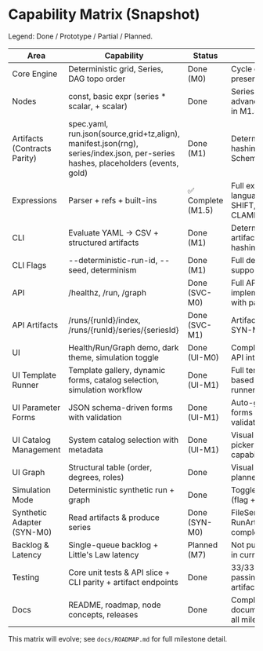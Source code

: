 # Capability Matrix (Snapshot)

Legend: Done / Prototype / Partial / Planned.

| Area | Capability | Status | Notes |
|------|------------|--------|-------|
| Core Engine | Deterministic grid, Series<T>, DAG topo order | Done (M0) | Cycle detection present |
| Nodes | const, basic expr (series * scalar, + scalar) | Done | Series-series & advanced built-ins in M1.5 |
| Artifacts (Contracts Parity) | spec.yaml, run.json(source,grid+tz,align), manifest.json(rng), series/index.json, per-series hashes, placeholders (events, gold) | Done (M1) | Deterministic hashing + JSON Schema validation |
| Expressions | Parser + refs + built-ins | ✅ Complete (M1.5) | Full expression language with SHIFT, MIN, MAX, CLAMP |
| CLI | Evaluate YAML -> CSV + structured artifacts | Done (M1) | Deterministic artifacts with hashing |
| CLI Flags | --deterministic-run-id, --seed, determinism | Done (M1) | Full determinism support |
| API | /healthz, /run, /graph | Done (SVC-M0) | Full API implementation with parity tests |
| API Artifacts | /runs/{runId}/index, /runs/{runId}/series/{seriesId} | Done (SVC-M1) | Artifact serving via SYN-M0 adapters |
| UI | Health/Run/Graph demo, dark theme, simulation toggle | Done (UI-M0) | Complete SPA with API integration |
| UI Template Runner | Template gallery, dynamic forms, catalog selection, simulation workflow | Done (UI-M1) | Full template-based simulation runner |
| UI Parameter Forms | JSON schema-driven forms with validation | Done (UI-M1) | Auto-generated forms with type validation |
| UI Catalog Management | System catalog selection with metadata | Done (UI-M1) | Visual catalog picker with capabilities |
| UI Graph | Structural table (order, degrees, roles) | Done | Visual DAG planned for later |
| Simulation Mode | Deterministic synthetic run + graph | Done | Toggle persisted (flag + query) |
| Synthetic Adapter (SYN-M0) | Read artifacts & produce series | Done (SYN-M0) | FileSeriesReader, RunArtifactAdapter complete |
| Backlog & Latency | Single-queue backlog + Little's Law latency | Planned (M7) | Not pulled forward in current roadmap |
| Testing | Core unit tests & API slice + CLI parity + artifact endpoints | Done | 33/33 tests passing including artifact validation |
| Docs | README, roadmap, node concepts, releases | Done | Complete documentation for all milestones |

This matrix will evolve; see `docs/ROADMAP.md` for full milestone detail.
